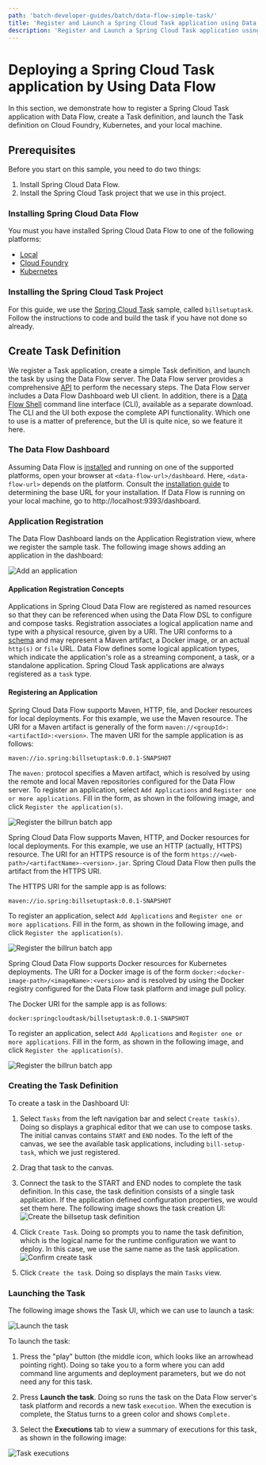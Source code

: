 ```yaml
---
path: 'batch-developer-guides/batch/data-flow-simple-task/'
title: 'Register and Launch a Spring Cloud Task application using Data Flow'
description: 'Register and Launch a Spring Cloud Task application using Data Flow'
---
```


# Deploying a Spring Cloud Task application by Using Data Flow

In this section, we demonstrate how to register a Spring Cloud Task application with Data Flow, create a Task definition, and launch the Task definition on Cloud Foundry, Kubernetes, and your local machine.

## Prerequisites

Before you start on this sample, you need to do two things:

1. Install Spring Cloud Data Flow.
1. Install the Spring Cloud Task project that we use in this project.

### Installing Spring Cloud Data Flow

You must you have installed Spring Cloud Data Flow to one of the following platforms:

- [Local](%currentPath%/installation/local/)
- [Cloud Foundry](%currentPath%/installation/cloudfoundry)
- [Kubernetes](%currentPath%/installation/kubernetes/)

### Installing the Spring Cloud Task Project

For this guide, we use the [Spring Cloud Task](%currentPath%/batch-developer-guides/batch/data-flow-simple-task) sample, called `billsetuptask`.
Follow the instructions to code and build the task if you have not done so already.

## Create Task Definition

We register a Task application, create a simple Task definition, and launch the task by using the Data Flow server.
The Data Flow server provides a comprehensive [API](https://docs.spring.io/spring-cloud-dataflow/docs/current/reference/htmlsingle/#api-guide) to perform the necessary steps.
The Data Flow server includes a Data Flow Dashboard web UI client. In addition, there is a [Data Flow Shell](https://docs.spring.io/spring-cloud-dataflow/docs/current/reference/htmlsingle/#shell) command line interface (CLI), available as a separate download.
The CLI and the UI both expose the complete API functionality.
Which one to use is a matter of preference, but the UI is quite nice, so we feature it here.

### The Data Flow Dashboard

Assuming Data Flow is [installed](%currentPath%/installation/) and running on one of the supported platforms, open your browser at `<data-flow-url>/dashboard`. Here, `<data-flow-url>` depends on the platform. Consult the [installation guide](%currentPath%/installation) to determining the base URL for your installation. If Data Flow is running on your local machine, go to http://localhost:9393/dashboard.

### Application Registration

The Data Flow Dashboard lands on the Application Registration view, where we register the sample task. The following image shows adding an application in the dashboard:

![Add an application](images/SCDF-add-applications.png)

#### Application Registration Concepts

Applications in Spring Cloud Data Flow are registered as named resources so that they can be referenced when using the Data Flow DSL to configure and compose tasks.
Registration associates a logical application name and type with a physical resource, given by a URI.
The URI conforms to a [schema](https://docs.spring.io/spring-cloud-dataflow/docs/current/reference/htmlsingle/#spring-cloud-dataflow-register-stream-apps) and may represent a Maven artifact, a Docker image, or an actual `http(s)` or `file` URL.
Data Flow defines some logical application types, which indicate the application's role as a streaming component, a task, or a standalone application.
Spring Cloud Task applications are always registered as a `task` type.

#### Registering an Application

<!--TABS-->

<!--Local-->

Spring Cloud Data Flow supports Maven, HTTP, file, and Docker resources for local deployments. For this example, we use the Maven resource.
The URI for a Maven artifact is generally of the form `maven://<groupId>:<artifactId>:<version>`. The maven URI for the sample application is as follows:

```
maven://io.spring:billsetuptask:0.0.1-SNAPSHOT
```

The `maven:` protocol specifies a Maven artifact, which is resolved by using the remote and local Maven repositories configured for the Data Flow server.
To register an application, select `Add Applications` and `Register one or more applications`. Fill in the form, as shown in the following image, and click `Register the application(s)`.

![Register the billrun batch app](images/SCDF-register-task-app-maven.png)

<!--CloudFoundry-->

Spring Cloud Data Flow supports Maven, HTTP, and Docker resources for local deployments. For this example, we use an HTTP (actually, HTTPS) resource. The URI for an HTTPS resource is of the form `https://<web-path>/<artifactName>-<version>.jar`. Spring Cloud Data Flow then pulls the artifact from the HTTPS URI.

The HTTPS URI for the sample app is as follows:

```
maven://io.spring:billsetuptask:0.0.1-SNAPSHOT
```

To register an application, select `Add Applications` and `Register one or more applications`. Fill in the form, as shown in the following image, and click `Register the application(s)`.

![Register the billrun batch app](images/SCDF-register-task-app-http.png)

<!--Kubernetes-->

Spring Cloud Data Flow supports Docker resources for Kubernetes deployments.
The URI for a Docker image is of the form `docker:<docker-image-path>/<imageName>:<version>` and is resolved by using the Docker registry configured for the Data Flow task platform and image pull policy.

The Docker URI for the sample app is as follows:

```
docker:springcloudtask/billsetuptask:0.0.1-SNAPSHOT
```

To register an application, select `Add Applications` and `Register one or more applications`. Fill in the form, as shown in the following image, and click `Register the application(s)`.

![Register the billrun batch app](images/SCDF-register-task-app-docker.png)

<!--END_TABS-->

### Creating the Task Definition

To create a task in the Dashboard UI:

1. Select `Tasks` from the left navigation bar and select `Create task(s)`.
   Doing so displays a graphical editor that we can use to compose tasks.
   The initial canvas contains `START` and `END` nodes. To the left of the canvas, we see the available task applications, including `bill-setup-task`, which we just registered.

1. Drag that task to the canvas.

1. Connect the task to the START and END nodes to complete the task definition.
   In this case, the task definition consists of a single task application.
   If the application defined configuration properties, we would set them here.
   The following image shows the task creation UI:
   ![Create the billsetup task definition](images/SCDF-create-task.png)

1. Click `Create Task`.
   Doing so prompts you to name the task definition, which is the logical name for the runtime configuration we want to deploy.
   In this case, we use the same name as the task application.
   ![Confirm create task](images/SCDF-confirm-create-task.png)

1. Click `Create the task`.
   Doing so displays the main `Tasks` view.

### Launching the Task

The following image shows the Task UI, which we can use to launch a task:

![Launch the task](images/SCDF-launch-task.png)

To launch the task:

1. Press the "play" button (the middle icon, which looks like an arrowhead pointing right).
   Doing so take you to a form where you can add command line arguments and deployment parameters, but we do not need any for this task.

1. Press **Launch the task**.
   Doing so runs the task on the Data Flow server's task platform and records a new task `execution`.
   When the execution is complete, the Status turns to a green color and shows `Complete.`

1. Select the **Executions** tab to view a summary of executions for this task, as shown in the following image:

![Task executions](images/SCDF-task-executions.png)
